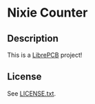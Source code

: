 # Nixie Counter

## Description

This is a [LibrePCB](https://librepcb.org) project!

## License

See [LICENSE.txt](LICENSE.txt).
